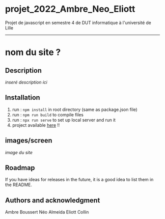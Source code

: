# projet_2022_Ambre_Neo_Eliott

Projet de javascript en semestre 4 de DUT informatique à l'université de Lille

***

# nom du site ?

## Description
_inseré description ici_

## Installation
1) run : `npm install` in root directory (same as package.json file)
2) run : `npm run build` to compile files
3) run : `npx run serve` to set up local server and run it
4) project available [here](http://localhost:8000/) !! 

## images/screen
_image du site_

## Roadmap
If you have ideas for releases in the future, it is a good idea to list them in the README.

## Authors and acknowledgment
Ambre Boussert
Néo Almeida
Eliott Collin
